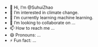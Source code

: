 - 👋 Hi, I’m @SuhuiZhao
- 👀 I’m interested in climate change.
- 🌱 I’m currently learning machine learning.
- 💞️ I’m looking to collaborate on ...
- 📫 How to reach me ...
- 😄 Pronouns: ...
- ⚡ Fun fact: ...

<!---
SuhuiZhao/SuhuiZhao is a ✨ special ✨ repository because its `README.md` (this file) appears on your GitHub profile.
You can click the Preview link to take a look at your changes.
--->
